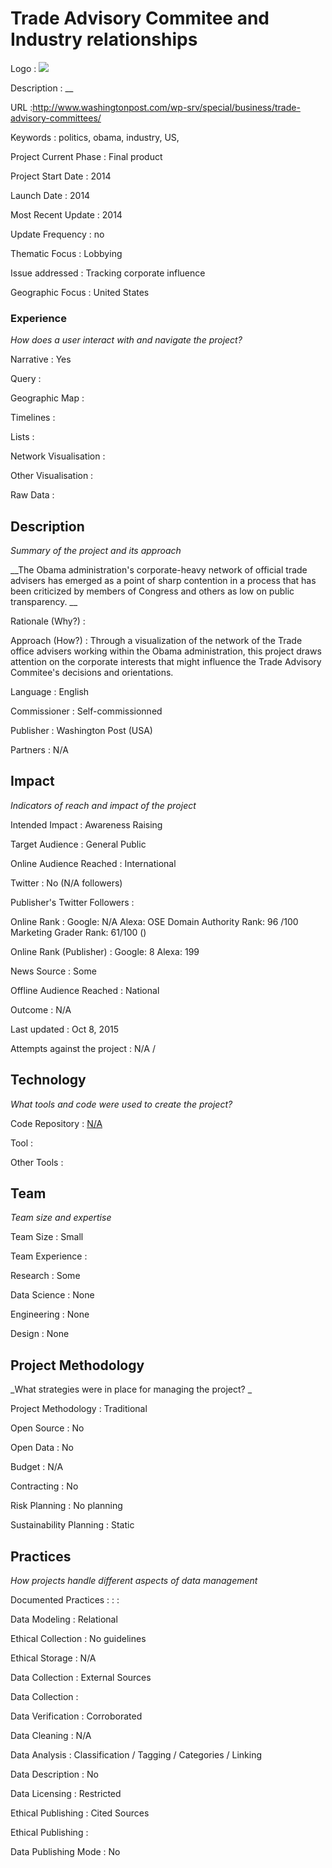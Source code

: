 # Trade Advisory Commitee and Industry relationships

Logo
: ![](N/A)

Description
: __

URL
:http://www.washingtonpost.com/wp-srv/special/business/trade-advisory-committees/


Keywords
: politics, obama, industry, US, 



Project Current Phase
: Final product

    

Project Start Date
: 2014



Launch Date
: 2014



Most Recent Update
: 2014



Update Frequency
: no



Thematic Focus
: Lobbying



Issue addressed
: Tracking corporate influence



Geographic Focus
: United States


### Experience

_How does a user interact with and navigate the project?_

Narrative
: Yes 

Query
: 

Geographic Map
:  

Timelines
:  

Lists
:  

Network Visualisation
:  

Other Visualisation
:   

Raw Data 
:

## Description

_Summary of the project and its approach_

__The Obama administration&#39;s corporate-heavy network of official trade 
advisers has emerged as a point of sharp contention in a process that 
has been criticized by members of Congress and others as low on public 
transparency. __


Rationale (Why?)
: 



Approach (How?)
: Through a visualization of the network of the Trade office advisers working within the Obama administration, this project draws attention on the corporate interests that might influence the Trade Advisory Commitee&#39;s decisions and orientations.



Language
: English



Commissioner
: Self-commissionned



Publisher
: Washington Post (USA)



Partners
: N/A



## Impact

_Indicators of reach and impact of the project_

Intended Impact
: Awareness Raising



Target Audience
: General Public



Online Audience Reached
: International



Twitter
: No (N/A followers)



Publisher's Twitter Followers
: 



Online Rank
:  Google: N/A   Alexa:   OSE Domain Authority Rank:  96 /100  Marketing Grader Rank: 61/100 ()


Online Rank (Publisher)
:  Google: 8  Alexa: 199



News Source
: Some



Offline Audience Reached
: National



Outcome
: N/A



Last updated
: Oct 8, 2015


Attempts against the project
: N/A  / 


## Technology

_What tools and code were used to create the project?_

Code Repository
: [N/A](N/A)



Tool
: 



Other Tools
: 


## Team

_Team size and expertise_

Team Size
: Small



Team Experience
:  

Research
: Some 

Data Science
: None 

Engineering
:  None

Design
: None


## Project Methodology

_What strategies were in place for managing the project? _

Project Methodology
: Traditional



Open Source
: No



Open Data
: No



Budget
: N/A



Contracting
: No



Risk Planning
: No planning



Sustainability Planning
: Static



## Practices

_How projects handle different aspects of data management_

Documented Practices
: []() 
: []()
: []()


Data Modeling
: Relational



Ethical Collection
: No guidelines



Ethical Storage
: N/A



Data Collection
: External Sources



Data Collection
: 



Data Verification
: Corroborated



Data Cleaning
: N/A



Data Analysis
: Classification / Tagging / Categories / Linking



Data Description
: No



Data Licensing
: Restricted



Ethical Publishing
: Cited Sources



Ethical Publishing
: 



Data Publishing Mode
: No
